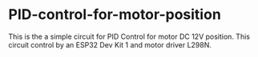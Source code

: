 # PID-control-for-motor-position
This is the a simple circuit for PID Control for motor DC 12V position. This circuit control by an ESP32 Dev Kit 1 and motor driver L298N.
